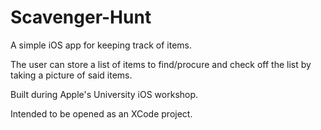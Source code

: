 # Scavenger-Hunt
A simple iOS app for keeping track of items.

The user can store a list of items to find/procure and check off the list by taking a picture of said items.

Built during Apple's University iOS workshop.

Intended to be opened as an XCode project.

